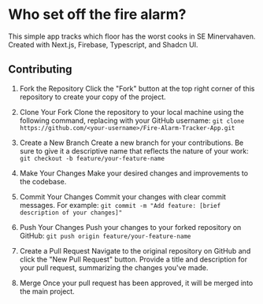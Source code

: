 # Who set off the fire alarm?

This simple app tracks which floor has the worst cooks in SE Minervahaven.
Created with Next.js, Firebase, Typescript, and Shadcn UI.

## Contributing

1. Fork the Repository
Click the "Fork" button at the top right corner of this repository to create your copy of the project.

2. Clone Your Fork
Clone the repository to your local machine using the following command, replacing <your-username> with your GitHub username:  ```git clone https://github.com/<your-username>/Fire-Alarm-Tracker-App.git```

4. Create a New Branch
Create a new branch for your contributions. Be sure to give it a descriptive name that reflects the nature of your work:  ```git checkout -b feature/your-feature-name```

5. Make Your Changes
Make your desired changes and improvements to the codebase. 

6. Commit Your Changes
Commit your changes with clear commit messages. For example:  ```git commit -m "Add feature: [brief description of your changes]"```

7. Push Your Changes
Push your changes to your forked repository on GitHub:  ```git push origin feature/your-feature-name```

8. Create a Pull Request
Navigate to the original repository on GitHub and click the "New Pull Request" button. Provide a title and description for your pull request, summarizing the changes you've made.

9. Merge
Once your pull request has been approved, it will be merged into the main project. 
